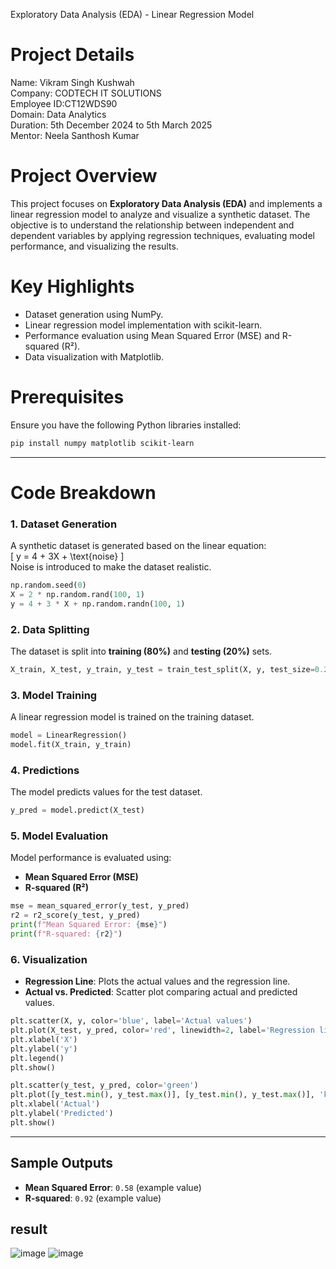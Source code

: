  Exploratory Data Analysis (EDA) - Linear Regression Model  
# Project Details  
Name: Vikram Singh Kushwah  
Company: CODTECH IT SOLUTIONS  
Employee ID:CT12WDS90  
Domain: Data Analytics  
Duration: 5th December 2024 to 5th March 2025  
Mentor: Neela Santhosh Kumar 

# Project Overview  

This project focuses on **Exploratory Data Analysis (EDA)** and implements a linear regression model to analyze and visualize a synthetic dataset. The objective is to understand the relationship between independent and dependent variables by applying regression techniques, evaluating model performance, and visualizing the results.  

# Key Highlights  
- Dataset generation using NumPy.  
- Linear regression model implementation with scikit-learn.  
- Performance evaluation using Mean Squared Error (MSE) and R-squared (R²).  
- Data visualization with Matplotlib.  

 

# Prerequisites  

Ensure you have the following Python libraries installed:  
```bash
pip install numpy matplotlib scikit-learn
```  

---

# Code Breakdown  

### 1. Dataset Generation  
A synthetic dataset is generated based on the linear equation:  
\[
y = 4 + 3X + \text{noise}
\]  
Noise is introduced to make the dataset realistic.  

```python
np.random.seed(0)
X = 2 * np.random.rand(100, 1)
y = 4 + 3 * X + np.random.randn(100, 1)
```  

### 2. Data Splitting  
The dataset is split into **training (80%)** and **testing (20%)** sets.  

```python
X_train, X_test, y_train, y_test = train_test_split(X, y, test_size=0.2, random_state=42)
```  

### 3. Model Training  
A linear regression model is trained on the training dataset.  

```python
model = LinearRegression()
model.fit(X_train, y_train)
```  

### 4. Predictions  
The model predicts values for the test dataset.  

```python
y_pred = model.predict(X_test)
```  

### 5. Model Evaluation  
Model performance is evaluated using:  
- **Mean Squared Error (MSE)**  
- **R-squared (R²)**  

```python
mse = mean_squared_error(y_test, y_pred)
r2 = r2_score(y_test, y_pred)
print(f"Mean Squared Error: {mse}")
print(f"R-squared: {r2}")
```  

### 6. Visualization  
- **Regression Line**: Plots the actual values and the regression line.  
- **Actual vs. Predicted**: Scatter plot comparing actual and predicted values.  

```python
plt.scatter(X, y, color='blue', label='Actual values')
plt.plot(X_test, y_pred, color='red', linewidth=2, label='Regression line')
plt.xlabel('X')
plt.ylabel('y')
plt.legend()
plt.show()

plt.scatter(y_test, y_pred, color='green')
plt.plot([y_test.min(), y_test.max()], [y_test.min(), y_test.max()], 'k--', linewidth=2)
plt.xlabel('Actual')
plt.ylabel('Predicted')
plt.show()
```  

---

## Sample Outputs  

- **Mean Squared Error**: `0.58` (example value)  
- **R-squared**: `0.92` (example value)  
 
## result 
![image](https://github.com/user-attachments/assets/6d8a0abc-6796-42e8-a1f0-29f255ad6175)
![image](https://github.com/user-attachments/assets/4a5b02d1-7e86-4d97-9c14-1e04bd520c56)



